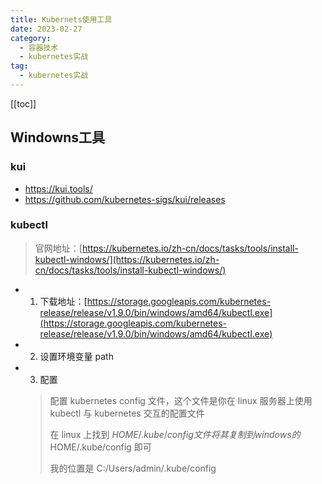 ```yaml
---
title: Kubernets使用工具
date: 2023-02-27
category: 
  - 容器技术
  - kubernetes实战
tag: 
  - kubernetes实战
---
```

[[toc]]

## Windowns工具

### kui

- <https://kui.tools/>
- <https://github.com/kubernetes-sigs/kui/releases>

### kubectl

> 官网地址：[https://kubernetes.io/zh-cn/docs/tasks/tools/install-kubectl-windows/](https://kubernetes.io/zh-cn/docs/tasks/tools/install-kubectl-windows/)

- 1. 下载地址：[https://storage.googleapis.com/kubernetes-release/release/v1.9.0/bin/windows/amd64/kubectl.exe](https://storage.googleapis.com/kubernetes-release/release/v1.9.0/bin/windows/amd64/kubectl.exe)
- 2. 设置环境变量 path
- 3. 配置
  > 配置 kubernetes config 文件，这个文件是你在 linux 服务器上使用 kubectl 与 kubernetes 交互的配置文件
  >
  > 在 linux 上找到 $HOME/.kube/config 文件将其复制到windows 的$HOME/.kube/config 即可
  >
  > 我的位置是 C:/Users/admin/.kube/config
